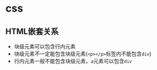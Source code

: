# css

## HTML嵌套关系

- 块级元素可以包含行内元素
- 块级元素不一定能包含块级元素(`<p></p>`标签内不能包含`div`)
- 行内元素一般不能包含块级元素，`a`元素可以包含`div`